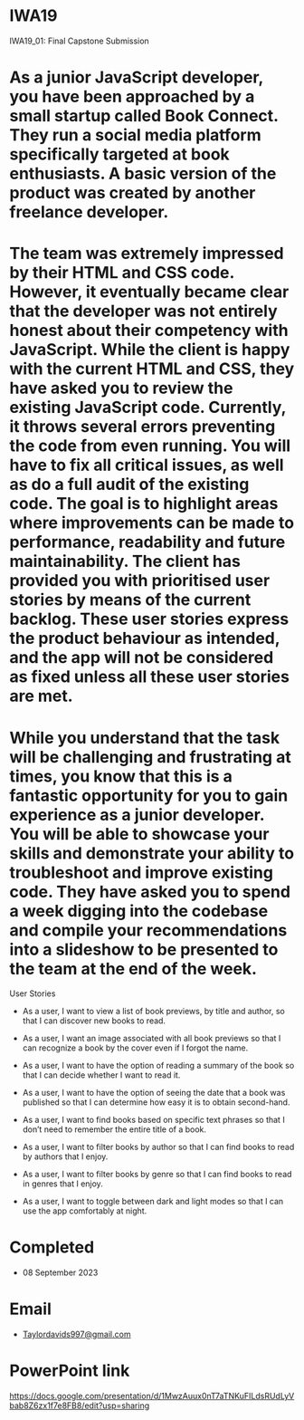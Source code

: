 # IWA19
IWA19_01: Final Capstone Submission
 
# As a junior JavaScript developer, you have been approached by a small startup called Book Connect. They run a social media platform specifically targeted at book enthusiasts. A basic version of the product was created by another freelance developer.

# The team was extremely impressed by their HTML and CSS code. However, it eventually became clear that the developer was not entirely honest about their competency with JavaScript. While the client is happy with the current HTML and CSS, they have asked you to review the existing JavaScript code. Currently, it throws several errors preventing the code from even running. You will have to fix all critical issues, as well as do a full audit of the existing code. The goal is to highlight areas where improvements can be made to performance, readability and future maintainability. The client has provided you with prioritised user stories by means of the current backlog. These user stories express the product behaviour as intended, and the app will not be considered as fixed unless all these user stories are met.

# While you understand that the task will be challenging and frustrating at times, you know that this is a fantastic opportunity for you to gain experience as a junior developer. You will be able to showcase your skills and demonstrate your ability to troubleshoot and improve existing code. They have asked you to spend a week digging into the codebase and compile your recommendations into a slideshow to be presented to the team at the end of the week.

User Stories
- As a user, I want to view a list of book previews, by title and author, so that I can discover new books to read.

- As a user, I want an image associated with all book previews so that I can recognize a book by the cover even if I forgot the name.

- As a user, I want to have the option of reading a summary of the book so that I can decide whether I want to read it.

- As a user, I want to have the option of seeing the date that a book was published so that I can determine how easy it is to obtain second-hand.

- As a user, I want to find books based on specific text phrases so that I don’t need to remember the entire title of a book.

- As a user, I want to filter books by author so that I can find books to read by authors that I enjoy.

- As a user, I want to filter books by genre so that I can find books to read in genres that I enjoy.

- As a user, I want to toggle between dark and light modes so that I can use the app comfortably at night.

# Completed 
- 08 September 2023

# Email 
- Taylordavids997@gmail.com

# PowerPoint link
https://docs.google.com/presentation/d/1MwzAuux0nT7aTNKuFILdsRUdLyVbab8Z6zx1f7e8FB8/edit?usp=sharing
